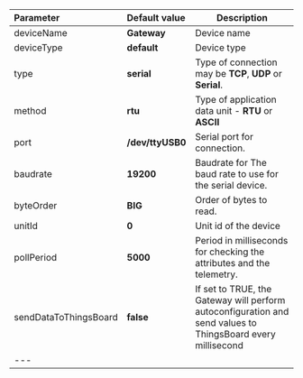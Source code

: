 | **Parameter**                 | **Default value**                     | **Description**                                                                                                          |
|:-|:-|--------------------------------------------------------------------------------------------------------------------------
| deviceName                    | **Gateway**                           | Device name                                                                                                              |
| deviceType                    | **default**                           | Device type                                                                                                              |
| type                          | **serial**                            | Type of connection may be **TCP**, **UDP** or **Serial**.                                                                |
| method                        | **rtu**                               | Type of application data unit - **RTU** or **ASCII**                                                                     |
| port                          | **/dev/ttyUSB0**                      | Serial port for connection.                                                                                              |
| baudrate                      | **19200**                             | Baudrate for The baud rate to use for the serial device.                                                                 |
| byteOrder                     | **BIG**                               | Order of bytes to read.                                                                                                  |
| unitId                        | **0**                                 | Unit id of the device                                                                                                    |
| pollPeriod                    | **5000**                              | Period in milliseconds for checking the attributes and the telemetry.                                                    |
| sendDataToThingsBoard         | **false**                             | If set to TRUE, the Gateway will perform autoconfiguration and send values to ThingsBoard every <pollPeriod> millisecond |
|---